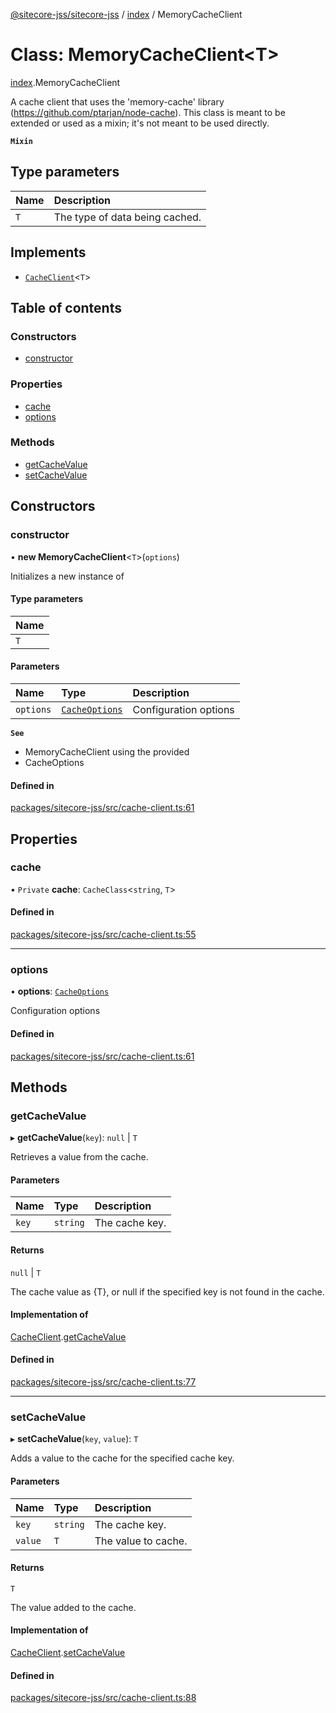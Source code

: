 [@sitecore-jss/sitecore-jss](../README.md) / [index](../modules/index.md) / MemoryCacheClient

# Class: MemoryCacheClient\<T\>

[index](../modules/index.md).MemoryCacheClient

A cache client that uses the 'memory-cache' library (https://github.com/ptarjan/node-cache).
This class is meant to be extended or used as a mixin; it's not meant to be used directly.

**`Mixin`**

## Type parameters

| Name | Description |
| :------ | :------ |
| `T` | The type of data being cached. |

## Implements

- [`CacheClient`](../interfaces/index.CacheClient.md)\<`T`\>

## Table of contents

### Constructors

- [constructor](index.MemoryCacheClient.md#constructor)

### Properties

- [cache](index.MemoryCacheClient.md#cache)
- [options](index.MemoryCacheClient.md#options)

### Methods

- [getCacheValue](index.MemoryCacheClient.md#getcachevalue)
- [setCacheValue](index.MemoryCacheClient.md#setcachevalue)

## Constructors

### constructor

• **new MemoryCacheClient**\<`T`\>(`options`)

Initializes a new instance of

#### Type parameters

| Name |
| :------ |
| `T` |

#### Parameters

| Name | Type | Description |
| :------ | :------ | :------ |
| `options` | [`CacheOptions`](../interfaces/index.CacheOptions.md) | Configuration options |

**`See`**

 - MemoryCacheClient using the provided
 - CacheOptions

#### Defined in

[packages/sitecore-jss/src/cache-client.ts:61](https://github.com/Sitecore/jss/blob/dcd70ff8b/packages/sitecore-jss/src/cache-client.ts#L61)

## Properties

### cache

• `Private` **cache**: `CacheClass`\<`string`, `T`\>

#### Defined in

[packages/sitecore-jss/src/cache-client.ts:55](https://github.com/Sitecore/jss/blob/dcd70ff8b/packages/sitecore-jss/src/cache-client.ts#L55)

___

### options

• **options**: [`CacheOptions`](../interfaces/index.CacheOptions.md)

Configuration options

#### Defined in

[packages/sitecore-jss/src/cache-client.ts:61](https://github.com/Sitecore/jss/blob/dcd70ff8b/packages/sitecore-jss/src/cache-client.ts#L61)

## Methods

### getCacheValue

▸ **getCacheValue**(`key`): ``null`` \| `T`

Retrieves a value from the cache.

#### Parameters

| Name | Type | Description |
| :------ | :------ | :------ |
| `key` | `string` | The cache key. |

#### Returns

``null`` \| `T`

The cache value as {T}, or null if the specified key is not found in the cache.

#### Implementation of

[CacheClient](../interfaces/index.CacheClient.md).[getCacheValue](../interfaces/index.CacheClient.md#getcachevalue)

#### Defined in

[packages/sitecore-jss/src/cache-client.ts:77](https://github.com/Sitecore/jss/blob/dcd70ff8b/packages/sitecore-jss/src/cache-client.ts#L77)

___

### setCacheValue

▸ **setCacheValue**(`key`, `value`): `T`

Adds a value to the cache for the specified cache key.

#### Parameters

| Name | Type | Description |
| :------ | :------ | :------ |
| `key` | `string` | The cache key. |
| `value` | `T` | The value to cache. |

#### Returns

`T`

The value added to the cache.

#### Implementation of

[CacheClient](../interfaces/index.CacheClient.md).[setCacheValue](../interfaces/index.CacheClient.md#setcachevalue)

#### Defined in

[packages/sitecore-jss/src/cache-client.ts:88](https://github.com/Sitecore/jss/blob/dcd70ff8b/packages/sitecore-jss/src/cache-client.ts#L88)
